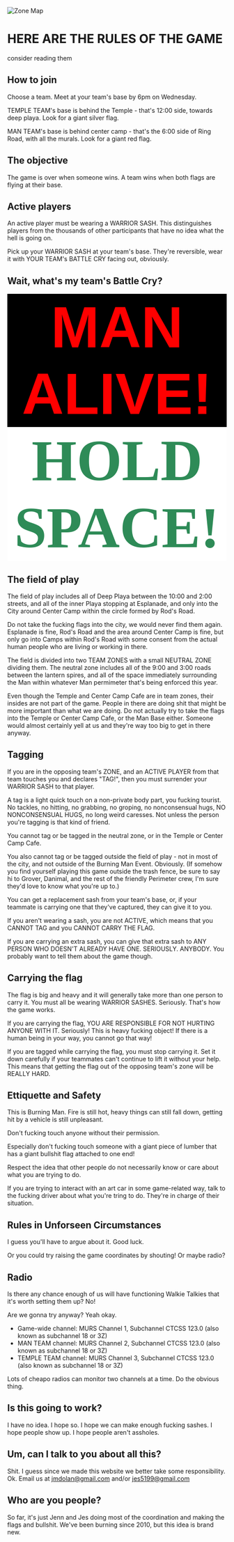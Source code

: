 ![Zone Map](images/map.png)

# HERE ARE THE RULES OF THE GAME

consider reading them

## How to join

Choose a team. Meet at your team's base by 6pm on Wednesday.

TEMPLE TEAM's base is behind the Temple - that's 12:00 side, towards deep playa. Look for a giant silver flag.

MAN TEAM's base is behind center camp - that's the 6:00 side of Ring Road, with all the murals. Look for a giant red flag.


## The objective

The game is over when someone wins. A team wins when both flags are flying at their base.

## Active players

An active player must be wearing a WARRIOR SASH. This distinguishes players from the thousands of other participants that have no idea what the hell is going on.

Pick up your WARRIOR SASH at your team's base. They're reversible, wear it with YOUR TEAM's BATTLE CRY facing out, obviously.

## Wait, what's my team's Battle Cry?

<div style="display:flex;flex-direction:column">
<span style="font-size:100pt;color:red;background-color:black;text-align:center;font-family:Arial Black,Helvetica;font-weight:bold">MAN ALIVE!</span><span style="font-size:100pt;color:SeaGreen;background-color:white;font-family:Copperplate,Times New Roman;text-align:center;font-weight:bold">HOLD SPACE!</span>
</div>

## The field of play

The field of play includes all of Deep Playa between the 10:00 and 2:00 streets, and all of the inner Playa stopping at Esplanade, and only into the City around Center Camp within the circle formed by Rod's Road.

Do not take the fucking flags into the city, we would never find them again. Esplanade is fine, Rod's Road and the area around Center Camp is fine, but only go into Camps within Rod's Road with some consent from the actual human people who are living or working in there.

The field is divided into two TEAM ZONES with a small NEUTRAL ZONE dividing them. The neutral zone includes all of the 9:00 and 3:00 roads between the lantern spires, and all of the space immediately surrounding the Man within whatever Man permimeter that's being enforced this year. 

Even though the Temple and Center Camp Cafe are in team zones, their insides are not part of the game. People in there are doing shit that might be more important than what we are doing. Do not actually try to take the flags into the Temple or Center Camp Cafe, or the Man Base either. Someone would almost certainly yell at us and they're way too big to get in there anyway. 

## Tagging

If you are in the opposing team's ZONE, and an ACTIVE PLAYER from that team touches you and declares "TAG!", then you must surrender your WARRIOR SASH to that player. 

A tag is a light quick touch on a non-private body part, you fucking tourist. No tackles, no hitting, no grabbing, no groping, no nonconsensual hugs, NO NONCONSENSUAL HUGS, no long weird caresses. Not unless the person you're tagging is that kind of friend.

You cannot tag or be tagged in the neutral zone, or in the Temple or Center Camp Cafe.

You also cannot tag or be tagged outside the field of play - not in most of the city, and not outside of the Burning Man Event. Obviously. (If somehow you find yourself playing this game outside the trash fence, be sure to say hi to Grover, Danimal, and the rest of the friendly Perimeter crew, I'm sure they'd love to know what you're up to.)

You can get a replacement sash from your team's base, or, if your teammate is carrying one that they've captured, they can give it to you.

If you aren't wearing a sash, you are not ACTIVE, which means that you CANNOT TAG and you CANNOT CARRY THE FLAG.

If you are carrying an extra sash, you can give that extra sash to ANY PERSON WHO DOESN'T ALREADY HAVE ONE. SERIOUSLY. ANYBODY. You probably want to tell them about the game though.

## Carrying the flag

The flag is big and heavy and it will generally take more than one person to carry it. You must all be wearing WARRIOR SASHES. Seriously. That's how the game works.

If you are carrying the flag, YOU ARE RESPONSIBLE FOR NOT HURTING ANYONE WITH IT. Seriously! This is heavy fucking object! If there is a human being in your way, you cannot go that way!

If you are tagged while carrying the flag, you must stop carrying it. Set it down carefully if your teammates can't continue to lift it without your help. This means that getting the flag out of the opposing team's zone will be REALLY HARD.

## Ettiquette and Safety

This is Burning Man. Fire is still hot, heavy things can still fall down, getting hit by a vehicle is still unpleasant.

Don't fucking touch anyone without their permission.

Especially don't fucking touch someone with a giant piece of lumber that has a giant bullshit flag attached to one end!

Respect the idea that other people do not necessarily know or care about what you are trying to do.

If you are trying to interact with an art car in some game-related way, talk to the fucking driver about what you're tring to do. They're in charge of their situation.

## Rules in Unforseen Circumstances

I guess you'll have to argue about it. Good luck.

Or you could try raising the game coordinates by shouting! Or maybe radio?

## Radio

Is there any chance enough of us will have functioning Walkie Talkies that it's worth setting them up? No!

Are we gonna try anyway? Yeah okay.

* Game-wide channel: MURS Channel 1, Subchannel CTCSS 123.0 (also known as subchannel 18 or 3Z)
* MAN TEAM channel: MURS Channel 2, Subchannel CTCSS 123.0 (also known as subchannel 18 or 3Z)
* TEMPLE TEAM channel: MURS Channel 3, Subchannel CTCSS 123.0 (also known as subchannel 18 or 3Z)

Lots of cheapo radios can monitor two channels at a time. Do the obvious thing.

## Is this going to work?

I have no idea. I hope so. I hope we can make enough fucking sashes. I hope people show up. I hope people aren't assholes.

## Um, can I talk to you about all this?

Shit. I guess since we made this website we better take some responsibility. Ok. Email us at jmdolan@gmail.com and/or jes5199@gmail.com

## Who are you people?

So far, it's just Jenn and Jes doing most of the coordination and making the flags and bullshit. We've been burning since 2010, but this idea is brand new.
